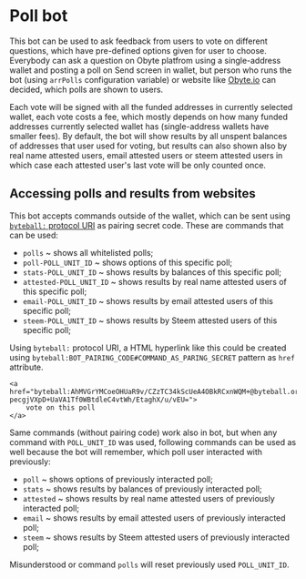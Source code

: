 # Poll bot

This bot can be used to ask feedback from users to vote on different questions, which have pre-defined options given for user to choose. Everybody can ask a question on Obyte platfrom using a single-address wallet and posting a poll on Send screen in wallet, but person who runs the bot (using `arrPolls` configuration variable) or website like [Obyte.io](https://obyte.io/polls) can decided, which polls are shown to users.

Each vote will be signed with all the funded addresses in currently selected wallet, each vote costs a fee, which mostly depends on how many funded addresses currently selected wallet has (single-address wallets have smaller fees). By default, the bot will show results by all unspent balances of addresses that user used for voting, but results can also shown also by real name attested users, email attested users or steem attested users in which case each attested user's last vote will be only counted once.

## Accessing polls and results from websites
This bot accepts commands outside of the wallet, which can be sent using [`byteball:` protocol URI](https://developer.obyte.org/byteball-protocol-uri#sending-commands-to-chat-bots) as pairing secret code. These are commands that can be used:
* `polls` ~ shows all whitelisted polls;
* `poll-POLL_UNIT_ID` ~ shows options of this specific poll;
* `stats-POLL_UNIT_ID` ~ shows results by balances of this specific poll;
* `attested-POLL_UNIT_ID` ~ shows results by real name attested users of this specific poll;
* `email-POLL_UNIT_ID` ~ shows results by email attested users of this specific poll;
* `steem-POLL_UNIT_ID` ~ shows results by Steem attested users of this specific poll;

Using `byteball:` protocol URI, a HTML hyperlink like this could be created using `byteball:BOT_PAIRING_CODE#COMMAND_AS_PARING_SECRET` pattern as `href` attribute.
```
<a href="byteball:AhMVGrYMCoeOHUaR9v/CZzTC34kScUeA4OBkRCxnWQM+@byteball.org/bb#poll-pecgjVXpD+UaVA1Tf0WBtdleC4vtWh/EtaghX/u/vEU=">
	vote on this poll
</a>
```

Same commands (without pairing code) work also in bot, but when any command with `POLL_UNIT_ID` was used, following commands can be used as well because the bot will remember, which poll user interacted with previously:
* `poll` ~ shows options of previously interacted poll;
* `stats` ~ shows results by balances of previously interacted poll;
* `attested` ~ shows results by real name attested users of previously interacted poll;
* `email` ~ shows results by email attested users of previously interacted poll;
* `steem` ~ shows results by Steem attested users of previously interacted poll;

Misunderstood or command `polls` will reset previously used `POLL_UNIT_ID`.